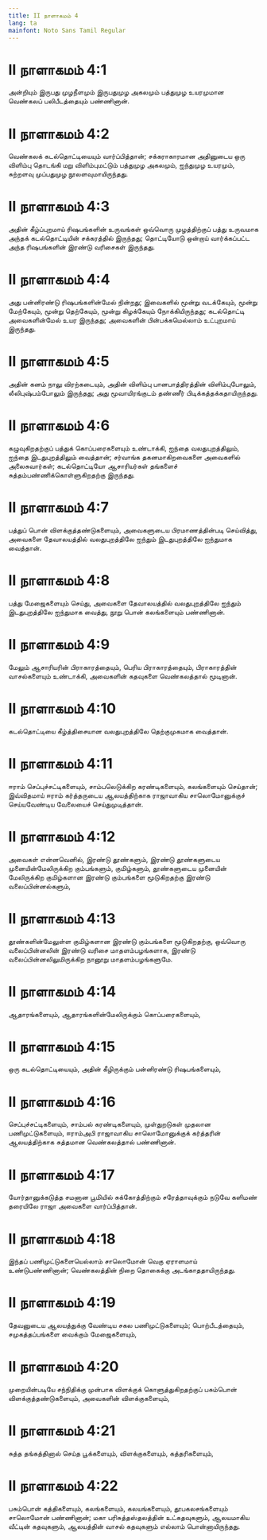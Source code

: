 ```yaml
---
title: II நாளாகமம் 4
lang: ta
mainfont: Noto Sans Tamil Regular
---
```


# II நாளாகமம் 4:1

அன்றியும் இருபது முழநீளமும் இருபதுமுழ அகலமும் பத்துமுழ உயரமுமான வெண்கலப் பலிபீடத்தையும் பண்ணினான்.

# II நாளாகமம் 4:2

வெண்கலக் கடல்தொட்டியையும் வார்ப்பித்தான்; சக்கராகாரமான அதினுடைய ஒரு விளிம்பு தொடங்கி மறு விளிம்புமட்டும் பத்துமுழ அகலமும், ஐந்துமுழ உயரமும், சுற்றளவு முப்பதுமுழ நூலளவுமாயிருந்தது.

# II நாளாகமம் 4:3

அதின் கீழ்ப்புறமாய் ரிஷபங்களின் உருவங்கள் ஒவ்வொரு முழத்திற்குப் பத்து உருவமாக அந்தக் கடல்தொட்டியின் சக்கரத்தில் இருந்தது; தொட்டியோடு ஒன்றாய் வார்க்கப்பட்ட அந்த ரிஷபங்களின் இரண்டு வரிசைகள் இருந்தது.

# II நாளாகமம் 4:4

அது பன்னிரண்டு ரிஷபங்களின்மேல் நின்றது; இவைகளில் மூன்று வடக்கேயும், மூன்று மேற்கேயும், மூன்று தெற்கேயும், மூன்று கிழக்கேயும் நோக்கியிருந்தது; கடல்தொட்டி அவைகளின்மேல் உயர இருந்தது; அவைகளின் பின்பக்கமெல்லாம் உட்புறமாய் இருந்தது.

# II நாளாகமம் 4:5

அதின் கனம் நாலு விரற்கடையும், அதின் விளிம்பு பானபாத்திரத்தின் விளிம்புபோலும், லீலிபுஷ்பம்போலும் இருந்தது; அது மூவாயிரங்குடம் தண்ணீர் பிடிக்கத்தக்கதாயிருந்தது.

# II நாளாகமம் 4:6

கழுவுகிறதற்குப் பத்துக் கொப்பரைகளையும் உண்டாக்கி, ஐந்தை வலதுபுறத்திலும், ஐந்தை இடதுபுறத்திலும் வைத்தான்; சர்வாங்க தகனமாகிறவைகளை அவைகளில் அலைசுவார்கள்; கடல்தொட்டியோ ஆசாரியர்கள் தங்களைச் சுத்தம்பண்ணிக்கொள்ளுகிறதற்கு இருந்தது.

# II நாளாகமம் 4:7

பத்துப் பொன் விளக்குத்தண்டுகளையும், அவைகளுடைய பிரமாணத்தின்படி செய்வித்து, அவைகளை தேவாலயத்தில் வலதுபுறத்திலே ஐந்தும் இடதுபுறத்திலே ஐந்துமாக வைத்தான்.

# II நாளாகமம் 4:8

பத்து மேஜைகளையும் செய்து, அவைகளை தேவாலயத்தில் வலதுபுறத்திலே ஐந்தும் இடதுபுறத்திலே ஐந்துமாக வைத்து, நூறு பொன் கலங்களையும் பண்ணினான்.

# II நாளாகமம் 4:9

மேலும் ஆசாரியரின் பிராகாரத்தையும், பெரிய பிராகாரத்தையும், பிராகாரத்தின் வாசல்களையும் உண்டாக்கி, அவைகளின் கதவுகளை வெண்கலத்தால் மூடினான்.

# II நாளாகமம் 4:10

கடல்தொட்டியை கீழ்த்திசையான வலதுபுறத்திலே தெற்குமுகமாக வைத்தான்.

# II நாளாகமம் 4:11

ஈராம் செப்புச்சட்டிகளையும், சாம்பலெடுக்கிற கரண்டிகளையும், கலங்களையும் செய்தான்; இவ்விதமாய் ஈராம் கர்த்தருடைய ஆலயத்திற்காக ராஜாவாகிய சாலொமோனுக்குச் செய்யவேண்டிய வேலையைச் செய்துமுடித்தான்.

# II நாளாகமம் 4:12

அவைகள் என்னவெனில், இரண்டு தூண்களும், இரண்டு தூண்களுடைய முனையின்மேலிருக்கிற கும்பங்களும், குமிழ்களும், தூண்களுடைய முனையின் மேலிருக்கிற குமிழ்களான இரண்டு கும்பங்களை மூடுகிறதற்கு இரண்டு வலைப்பின்னல்களும்,

# II நாளாகமம் 4:13

தூண்களின்மேலுள்ள குமிழ்களான இரண்டு கும்பங்களை மூடுகிறதற்கு, ஒவ்வொரு வலைப்பின்னலின் இரண்டு வரிசை மாதளம்பழங்களாக, இரண்டு வலைப்பின்னலிலுமிருக்கிற நானூறு மாதளம்பழங்களுமே.

# II நாளாகமம் 4:14

ஆதாரங்களையும், ஆதாரங்களின்மேலிருக்கும் கொப்பரைகளையும்,

# II நாளாகமம் 4:15

ஒரு கடல்தொட்டியையும், அதின் கீழிருக்கும் பன்னிரண்டு ரிஷபங்களையும்,

# II நாளாகமம் 4:16

செப்புச்சட்டிகளையும், சாம்பல் கரண்டிகளையும், முள்துறடுகள் முதலான பணிமுட்டுகளையும், ஈராம்அபி ராஜாவாகிய சாலொமோனுக்குக் கர்த்தரின் ஆலயத்திற்காக சுத்தமான வெண்கலத்தால் பண்ணினான்.

# II நாளாகமம் 4:17

யோர்தானுக்கடுத்த சமனான பூமியில் சுக்கோத்திற்கும் சரேத்தாவுக்கும் நடுவே களிமண் தரையிலே ராஜா அவைகளை வார்ப்பித்தான்.

# II நாளாகமம் 4:18

இந்தப் பணிமுட்டுகளையெல்லாம் சாலொமோன் வெகு ஏராளமாய் உண்டுபண்ணினான்; வெண்கலத்தின் நிறை தொகைக்கு அடங்காததாயிருந்தது.

# II நாளாகமம் 4:19

தேவனுடைய ஆலயத்துக்கு வேண்டிய சகல பணிமுட்டுகளையும்; பொற்பீடத்தையும், சமுகத்தப்பங்களை வைக்கும் மேஜைகளையும்,

# II நாளாகமம் 4:20

முறையின்படியே சந்நிதிக்கு முன்பாக விளக்குக் கொளுத்துகிறதற்குப் பசும்பொன் விளக்குத்தண்டுகளையும், அவைகளின் விளக்குகளையும்,

# II நாளாகமம் 4:21

சுத்த தங்கத்தினால் செய்த பூக்களையும், விளக்குகளையும், கத்தரிகளையும்,

# II நாளாகமம் 4:22

பசும்பொன் கத்திகளையும், கலங்களையும், கலயங்களையும், தூபகலசங்களையும் சாலொமோன் பண்ணினான்; மகா பரிசுத்தஸ்தலத்தின் உட்கதவுகளும், ஆலயமாகிய வீட்டின் கதவுகளும், ஆலயத்தின் வாசல் கதவுகளும் எல்லாம் பொன்னாயிருந்தது.

